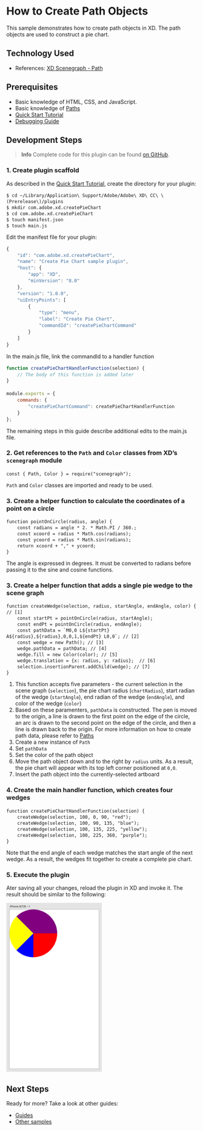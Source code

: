 # How to Create Path Objects
This sample demonstrates how to create path objects in XD.  The path objects are used to construct a pie chart.


## Technology Used
- References: [XD Scenegraph - Path](/reference/scenegraph.md#Path)

## Prerequisites
- Basic knowledge of HTML, CSS, and JavaScript.
- Basic knowledge of [Paths](https://developer.mozilla.org/en-US/docs/Web/SVG/Tutorial/Paths)
- [Quick Start Tutorial](/guides/quick-start-guide)
- [Debugging Guide](/guides/debugging-guide)

## Development Steps

> **Info**
> Complete code for this plugin can be found [on GitHub](https://github.com/AdobeXD/Plugin-Samples/tree/master/how-to-create-path-objects).

### 1.  Create plugin scaffold

As described in the [Quick Start Tutorial](/guides/quick-start-guide), create the directory for your plugin:

```
$ cd ~/Library/Application\ Support/Adobe/Adobe\ XD\ CC\ \(Prerelease\)/plugins
$ mkdir com.adobe.xd.createPieChart
$ cd com.adobe.xd.createPieChart
$ touch manifest.json
$ touch main.js
```

Edit the manifest file for your plugin:

```js
{
    "id": "com.adobe.xd.createPieChart",
    "name": "Create Pie Chart sample plugin",
    "host": {
        "app": "XD",
        "minVersion": "8.0"
    },
    "version": "1.0.0",
    "uiEntryPoints": [
        {
            "type": "menu",
            "label": "Create Pie Chart",
            "commandId": "createPieChartCommand"
        }
    ]
}
```

In the main.js file, link the commandId to a handler function

```js
function createPieChartHandlerFunction(selection) {
    // The body of this function is added later
}

module.exports = {
    commands: {
        "createPieChartCommand": createPieChartHandlerFunction
    }
};
```

The remaining steps in this guide describe additional edits to the main.js file.

### 2.  Get references to the `Path` and `Color` classes from XD’s `scenegraph` module
```
const { Path, Color } = require("scenegraph");
```
`Path` and `Color` classes are imported and ready to be used.

### 3. Create a helper function to calculate the coordinates of a point on a circle

```
function pointOnCircle(radius, angle) {
    const radians = angle * 2. * Math.PI / 360.;
    const xcoord = radius * Math.cos(radians);
    const ycoord = radius * Math.sin(radians);
    return xcoord + "," + ycoord;
}
```

The angle is expressed in degrees.  It must be converted to radians before passing it to the sine and cosine functions.

### 3. Create a helper function that adds a single pie wedge to the scene graph

```
function createWedge(selection, radius, startAngle, endAngle, color) { // [1]
    const startPt = pointOnCircle(radius, startAngle);
    const endPt = pointOnCircle(radius, endAngle);
    const pathData = `M0,0 L${startPt} A${radius},${radius},0,0,1,${endPt} L0,0`; // [2]
    const wedge = new Path(); // [3]
    wedge.pathData = pathData; // [4]
    wedge.fill = new Color(color); // [5]
    wedge.translation = {x: radius, y: radius};  // [6]
    selection.insertionParent.addChild(wedge); // [7]
}
```

1. This function accepts five parameters - the current selection in the scene graph (`selection`), the pie chart radius (`chartRadius`), start radian of the wedge (`startAngle`), end radian of the wedge (`endAngle`), and color of the wedge (`color`)
2. Based on these paramenters, `pathData` is constructed. The pen is moved to the origin, a line is drawn to the first point on the edge of the circle, an arc is drawn to the second point on the edge of the circle, and then a line is drawn back to the origin.  For more information on how to create path data, please refer to [Paths](https://developer.mozilla.org/en-US/docs/Web/SVG/Tutorial/Paths)
3. Create a new instance of `Path`
4. Set `pathData`
5. Set the color of the path object
6. Move the path object down and to the right by `radius` units.  As a result, the pie chart will appear with its top left corner positioned at `0,0`.
7. Insert the path object into the currently-selected artboard

### 4. Create the main handler function, which creates four wedges

```
function createPieChartHandlerFunction(selection) {
    createWedge(selection, 100, 0, 90, "red");
    createWedge(selection, 100, 90, 135, "blue");
    createWedge(selection, 100, 135, 225, "yellow");
    createWedge(selection, 100, 225, 360, "purple");
}
```
Note that the end angle of each wedge matches the start angle of the next wedge.  As a result, the wedges fit together to create a complete pie chart.

### 5. Execute the plugin

Ater saving all your changes, reload the plugin in XD and invoke it.  The result should be similar to the following:

<img src="/images/readme-assets/pie-chart.png" width="50%" height="50%">

## Next Steps

Ready for more? Take a look at other guides:

- [Guides](/guides)
- [Other samples](https://github.com/AdobeXD/Plugin-Samples)
